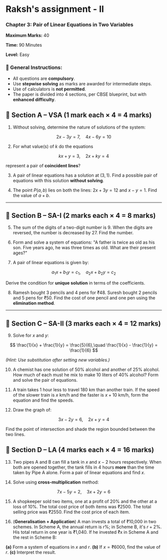 # Raksh's assignment - II

### **Chapter 3: Pair of Linear Equations in Two Variables**

**Maximum Marks:** 40

**Time:** 90 Minutes

**Level:** Easy

### 📝 General Instructions:

* All questions are **compulsory**.
* Use **stepwise solving** as marks are awarded for intermediate steps.
* Use of calculators is **not permitted**.
* The paper is divided into 4 sections, per CBSE blueprint, but with **enhanced difficulty**.

## 🔹 **Section A – VSA (1 mark each × 4 = 4 marks)**

1. Without solving, determine the nature of solutions of the system:

$$
2x - 3y = 7,\quad 4x - 6y = 10
$$

2. For what value(s) of $k$ do the equations

$$
kx + y = 3,\quad 2x + ky = 4
$$

   represent a pair of **coincident lines**?

3. A pair of linear equations has a solution at $(3, 1)$. Find a possible pair of equations with this solution **without solving**.

4. The point $P(a, b)$ lies on both the lines:
   $2x + 3y = 12$ and $x - y = 1$. Find the value of $a + b$.

---

## 🔹 **Section B – SA-I (2 marks each × 4 = 8 marks)**

5. The sum of the digits of a two-digit number is 9. When the digits are reversed, the number is decreased by 27. Find the number.

6. Form and solve a system of equations:
   "A father is twice as old as his son. Five years ago, he was three times as old. What are their present ages?"

7. A pair of linear equations is given by:

$$
a_1x + b_1y = c_1,\quad a_2x + b_2y = c_2
$$

   Derive the condition for **unique solution** in terms of the coefficients.

8. Ramesh bought 3 pencils and 4 pens for ₹48. Suresh bought 2 pencils and 5 pens for ₹50.
   Find the cost of one pencil and one pen using the **elimination method**.

---

## 🔹 **Section C – SA-II (3 marks each × 4 = 12 marks)**

9. Solve for $x$ and $y$:

$$
\frac{1}{x} + \frac{1}{y} = \frac{5}{6},\quad \frac{1}{x} - \frac{1}{y} = \frac{1}{6}
$$

   *(Hint: Use substitution after setting new variables.)*

10. A chemist has one solution of 50% alcohol and another of 25% alcohol. How much of each must he mix to make 10 liters of 40% alcohol? Form and solve the pair of equations.

11. A train takes 1 hour less to travel 180 km than another train. If the speed of the slower train is $x$ km/h and the faster is $x + 10$ km/h, form the equation and find the speeds.

12. Draw the graph of:

$$
3x - 2y = 6,\quad 2x + y = 4
$$

Find the point of intersection and shade the region bounded between the two lines.


## 🔹 **Section D – LA (4 marks each × 4 = 16 marks)**

13. Two pipes A and B can fill a tank in $x$ and $x - 2$ hours respectively. When both are opened together, the tank fills in 4 hours **more** than the time taken by Pipe A alone.
    Form a pair of linear equations and find $x$.

14. Solve using **cross-multiplication** method:

$$
7x - 5y = 2,\quad 3x + 2y = 6
$$

15. A shopkeeper sold two items, one at a profit of 20% and the other at a loss of 10%. The total cost price of both items was ₹2500. The total selling price was ₹2550. Find the cost price of each item.

16. (**Generalisation + Application**)
    A man invests a total of ₹10,000 in two schemes. In Scheme A, the annual return is $r\%$; in Scheme B, it's $r + 2\%$. His total return in one year is ₹1,040. If he invested ₹x in Scheme A and the rest in Scheme B:

**(a)** Form a system of equations in $x$ and $r$.
**(b)** If $x = ₹6000$, find the value of $r$.
**(c)** Interpret the result.

